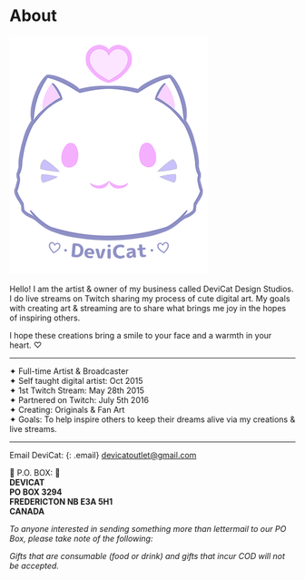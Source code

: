 # About
![](img/dc.png)

Hello! I am the artist & owner of my business called DeviCat Design Studios. I do live streams on Twitch sharing my process of cute digital art. My goals with creating art & streaming are to share what brings me joy in the hopes of inspiring others.

I hope these creations bring a smile to your face and a warmth in your heart. ♡

---
✦ Full-time Artist & Broadcaster <br>
✦ Self taught digital artist: Oct 2015 <br>
✦ 1st Twitch Stream: May 28th 2015 <br>
✦ Partnered on Twitch: July 5th 2016 <br>
✦ Creating: Originals & Fan Art <br>
✦ Goals: To help inspire others to keep their dreams alive via my creations & live streams. <br>

---
<!-- ---
--- -->

Email DeviCat:
{: .email}
[devicatoutlet@gmail.com](mailto:devicatoutlet@gmail.com)

💜 P.O. BOX: 💜<br>
<b>DEVICAT<br>
PO BOX 3294<br>
FREDERICTON NB  E3A 5H1<br>
CANADA</b> <br>

<i>To anyone interested in sending something more than lettermail to our PO Box,
please take note of the following:</i>

<i>Gifts that are consumable (food or drink) and gifts that incur COD will not be accepted.</i>
